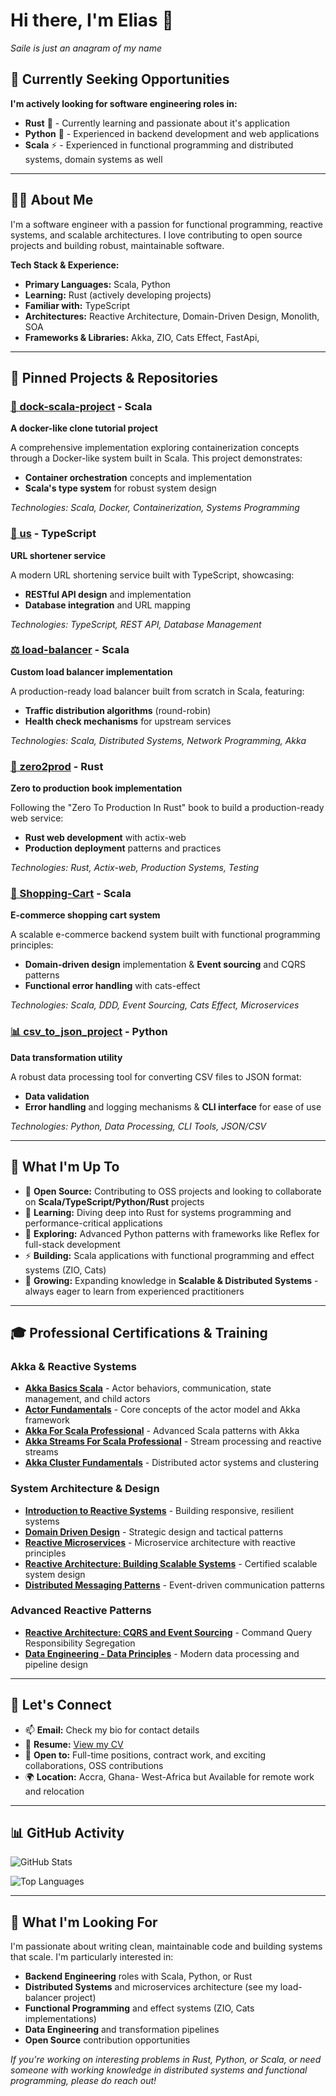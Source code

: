 # Hi there, I'm Elias 👋

*Saile is just an anagram of my name*

## 🎯 Currently Seeking Opportunities

**I'm actively looking for software engineering roles in:**
- **Rust** 🦀 - Currently learning and passionate about it's application
- **Python** 🐍 - Experienced in backend development and web applications
- **Scala** ⚡ - Experienced in functional programming and distributed systems, domain systems as well 

---

## 👨‍💻 About Me

I'm a software engineer with a passion for functional programming, reactive systems, and scalable architectures. I love contributing to open source projects and building robust, maintainable software.

**Tech Stack & Experience:**
- **Primary Languages:** Scala, Python
- **Learning:** Rust (actively developing projects)
- **Familiar with:** TypeScript
- **Architectures:** Reactive Architecture, Domain-Driven Design, Monolith, SOA
- **Frameworks & Libraries:** Akka, ZIO, Cats Effect, FastApi, 

---

## 🚀 Pinned Projects & Repositories

### [🐳 dock-scala-project](https://github.com/Yummy-Yums/dock-scala-project) - Scala
**A docker-like clone tutorial project**

A comprehensive implementation exploring containerization concepts through a Docker-like system built in Scala. This project demonstrates:
- **Container orchestration** concepts and implementation
- **Scala's type system** for robust system design

*Technologies: Scala, Docker, Containerization, Systems Programming*

### [🔗 us](https://github.com/Yummy-Yums/us) - TypeScript
**URL shortener service**

A modern URL shortening service built with TypeScript, showcasing:
- **RESTful API design** and implementation
- **Database integration** and URL mapping

*Technologies: TypeScript, REST API, Database Management*

### [⚖️ load-balancer](https://github.com/Yummy-Yums/load-balancer) - Scala
**Custom load balancer implementation**

A production-ready load balancer built from scratch in Scala, featuring:
- **Traffic distribution algorithms** (round-robin)
- **Health check mechanisms** for upstream services

*Technologies: Scala, Distributed Systems, Network Programming, Akka*

### [📖 zero2prod](https://github.com/Yummy-Yums/zero2prod) - Rust
**Zero to production book implementation**

Following the "Zero To Production In Rust" book to build a production-ready web service:
- **Rust web development** with actix-web
- **Production deployment** patterns and practices

*Technologies: Rust, Actix-web, Production Systems, Testing*

### [🛒 Shopping-Cart](https://github.com/Yummy-Yums/Shopping-Cart) - Scala
**E-commerce shopping cart system**

A scalable e-commerce backend system built with functional programming principles:
- **Domain-driven design** implementation & **Event sourcing** and CQRS patterns
- **Functional error handling** with cats-effect

*Technologies: Scala, DDD, Event Sourcing, Cats Effect, Microservices*

### [📊 csv_to_json_project](https://github.com/Yummy-Yums/csv_to_json_project) - Python
**Data transformation utility**

A robust data processing tool for converting CSV files to JSON format:
- **Data validation** 
- **Error handling** and logging mechanisms & **CLI interface** for ease of use

*Technologies: Python, Data Processing, CLI Tools, JSON/CSV*

---

## 🌱 What I'm Up To

- 🔭 **Open Source:** Contributing to OSS projects and looking to collaborate on **Scala/TypeScript/Python/Rust** projects
- 🦀 **Learning:** Diving deep into Rust for systems programming and performance-critical applications
- 🐍 **Exploring:** Advanced Python patterns with frameworks like Reflex for full-stack development
- ⚡ **Building:** Scala applications with functional programming and effect systems (ZIO, Cats)
- 🤔 **Growing:** Expanding knowledge in **Scalable & Distributed Systems** - always eager to learn from experienced practitioners

---

## 🎓 Professional Certifications & Training

### Akka & Reactive Systems
- **[Akka Basics Scala](https://akkademy.akka.io/share/v1/gamification/assigned_badge/4ea1e179-9071-4aa5-bdf0-9aafeb78d94b/shared?lang=en&t=1726000300944)** - Actor behaviors, communication, state management, and child actors
- **[Actor Fundamentals](https://akkademy.akka.io/share/gamification/badges/external/0c426f73-3160-4e52-ae1b-53b794f28803?lang=en)** - Core concepts of the actor model and Akka framework
- **[Akka For Scala Professional](https://akkademy.akka.io/share/v1/gamification/assigned_badge/95b11c88-9c3d-4e86-a422-b283b2d33ae7/shared?lang=en&t=1726000323264)** - Advanced Scala patterns with Akka
- **[Akka Streams For Scala Professional]([https://akkademy.akka.io](https://akkademy.akka.io/share/gamification/badges/external/950c596c-b989-4454-a015-4eda193bf3f8?lang=en))** - Stream processing and reactive streams
- **[Akka Cluster Fundamentals](https://akkademy.akka.io/share/gamification/badges/external/94e0ac77-1e90-4e0d-8e64-1333e18c81f1?lang=en)** - Distributed actor systems and clustering

### System Architecture & Design
- **[Introduction to Reactive Systems](https://akkademy.akka.io/share/gamification/badges/external/5ec84bf9-308a-427e-95f1-fc0e2a2a9258?lang=en)** - Building responsive, resilient systems
- **[Domain Driven Design](https://akkademy.akka.io/share/gamification/badges/external/05245379-3f12-4967-bf8b-722a33f38d43?lang=en)** - Strategic design and tactical patterns
- **[Reactive Microservices](https://akkademy.akka.io/share/gamification/badges/external/2456bac5-d1f7-4aeb-b943-8cb094e923d3?lang=en)** - Microservice architecture with reactive principles
- **[Reactive Architecture: Building Scalable Systems](https://akkademy.akka.io/share/gamification/badges/external/6fa00fc6-fedf-4dbe-9647-812dc5cc6369?lang=en)** - Certified scalable system design
- **[Distributed Messaging Patterns](https://akkademy.akka.io/share/gamification/badges/external/13673141-95f4-4133-99f1-3667b6b4ae12?lang=en)** - Event-driven communication patterns

### Advanced Reactive Patterns
- **[Reactive Architecture: CQRS and Event Sourcing](https://akkademy.akka.io/share/gamification/badges/external/ce31cdbd-ac19-4c9b-9bb3-6d824606232d?lang=en)** - Command Query Responsibility Segregation
- **[Data Engineering - Data Principles](https://akkademy.akka.io/share/gamification/badges/external/85be81e2-6d95-48d7-bece-fe0347be569f?lang=en)** - Modern data processing and pipeline design

---

## 🤝 Let's Connect

- 📫 **Email:** Check my bio for contact details
- 📄 **Resume:** [View my CV](https://flowcv.com/resume/63uu09bc5s8c)
- 💼 **Open to:** Full-time positions, contract work, and exciting collaborations, OSS contributions
- 🌍 **Location:** Accra, Ghana- West-Africa but Available for remote work and relocation

---

## 📊 GitHub Activity

![GitHub Stats](https://github-readme-stats.vercel.app/api?username=Yummy-Yums&show_icons=true&theme=default&hide_border=true)

![Top Languages](https://github-readme-stats.vercel.app/api/top-langs/?username=Yummy-Yums&layout=compact&theme=default&hide_border=true)

---

## 🎯 What I'm Looking For

I'm passionate about writing clean, maintainable code and building systems that scale. I'm particularly interested in:

- **Backend Engineering** roles with Scala, Python, or Rust
- **Distributed Systems** and microservices architecture (see my load-balancer project)
- **Functional Programming** and effect systems (ZIO, Cats implementations)
- **Data Engineering** and transformation pipelines
- **Open Source** contribution opportunities

*If you're working on interesting problems in Rust, Python, or Scala, or need someone with working knowledge in distributed systems and functional programming, please do reach out!*

